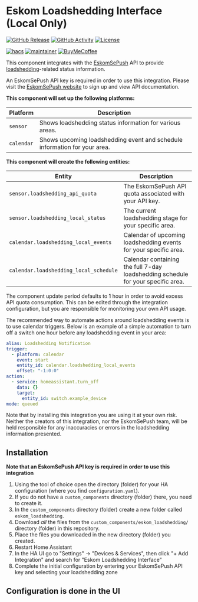 # Eskom Loadshedding Interface (Local Only)

[![GitHub Release][releases-shield]][releases]
[![GitHub Activity][commits-shield]][commits]
[![License][license-shield]](LICENSE)

[![hacs][hacsbadge]][hacs]
[![maintainer][maintenance-shield]][maintainer]
[![BuyMeCoffee][buymecoffeebadge]][buymecoffee]

This component integrates with the [EskomSePush](https://sepush.co.za/) API to provide [loadshedding](https://en.wikipedia.org/wiki/South_African_energy_crisis)-related status information.

An EskomSePush API key is required in order to use this integration. Please visit the [EskomSePush website](https://sepush.co.za/) to sign up and view API documentation.

**This component will set up the following platforms:**

Platform | Description
-- | --
`sensor` | Shows loadshedding status information for various areas.
`calendar` | Shows upcoming loadshedding event and schedule information for your area.

**This component will create the following entities:**

Entity | Description
-- | --
`sensor.loadshedding_api_quota` | The EskomSePush API quota associated with your API key.
`sensor.loadshedding_local_status` | The current loadshedding stage for your specific area.
`calendar.loadshedding_local_events` | Calendar of upcoming loadshedding events for your specific area.
`calendar.loadshedding_local_schedule` | Calendar containing the full 7-day loadshedding schedule for your specific area.

The component update period defaults to 1 hour in order to avoid excess API quota consumption. This can be edited through the integration configuration, but you are responsible for monitoring your own API usage.

The recommended way to automate actions around loadshedding events is to use calendar triggers. Below is an example of a simple automation to turn off a switch one hour before any loadshedding event in your area:

```yaml
alias: Loadshedding Notification
trigger:
  - platform: calendar
    event: start
    entity_id: calendar.loadshedding_local_events
    offset: "-1:0:0"
action:
  - service: homeassistant.turn_off
    data: {}
    target:
      entity_id: switch.example_device
mode: queued
```

Note that by installing this integration you are using it at your own risk. Neither the creators of this integration, nor the EskomSePush team, will be held responsible for any inaccuracies or errors in the loadshedding information presented.

## Installation

**Note that an EskomSePush API key is required in order to use this integration**

1. Using the tool of choice open the directory (folder) for your HA configuration (where you find `configuration.yaml`).
2. If you do not have a `custom_components` directory (folder) there, you need to create it.
3. In the `custom_components` directory (folder) create a new folder called `eskom_loadshedding`.
4. Download _all_ the files from the `custom_components/eskom_loadshedding/` directory (folder) in this repository.
5. Place the files you downloaded in the new directory (folder) you created.
6. Restart Home Assistant
7. In the HA UI go to "Settings" -> "Devices & Services", then click "+ Add Integration" and search for "Eskom Loadshedding Interface"
8. Complete the initial configuration by entering your EskomSePush API key and selecting your loadshedding zone

## Configuration is done in the UI

<!---->

[buymecoffee]: https://www.buymeacoffee.com/swartjean
[buymecoffeebadge]: https://img.shields.io/badge/buy%20me%20a%20coffee-donate-yellow.svg?style=for-the-badge
[commits-shield]: https://img.shields.io/github/commit-activity/y/swartjean/ha-eskom-loadshedding.svg?style=for-the-badge
[commits]: https://github.com/swartjean/ha-eskom-loadshedding/commits/master
[hacs]: https://github.com/custom-components/hacs
[hacsbadge]: https://img.shields.io/badge/HACS-Default-orange.svg?style=for-the-badge
[license-shield]: https://img.shields.io/github/license/swartjean/ha-eskom-loadshedding.svg?style=for-the-badge
[maintenance-shield]: https://img.shields.io/badge/maintainer-Jean%20Swart%20%40swartjean-blue.svg?style=for-the-badge
[maintainer]: https://github.com/swartjean
[releases-shield]: https://img.shields.io/github/v/release/swartjean/ha-eskom-loadshedding?style=for-the-badge
[releases]: https://github.com/swartjean/ha-eskom-loadshedding/releases
